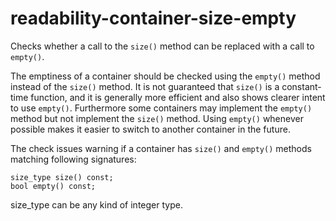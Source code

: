 readability-container-size-empty
================================

Checks whether a call to the `size()` method can be replaced with a call
to `empty()`.

The emptiness of a container should be checked using the `empty()`
method instead of the `size()` method. It is not guaranteed that
`size()` is a constant-time function, and it is generally more efficient
and also shows clearer intent to use `empty()`. Furthermore some
containers may implement the `empty()` method but not implement the
`size()` method. Using `empty()` whenever possible makes it easier to
switch to another container in the future.

The check issues warning if a container has `size()` and `empty()`
methods matching following signatures:

    size_type size() const;
    bool empty() const;

<span class="title-ref">size\_type</span> can be any kind of integer
type.
